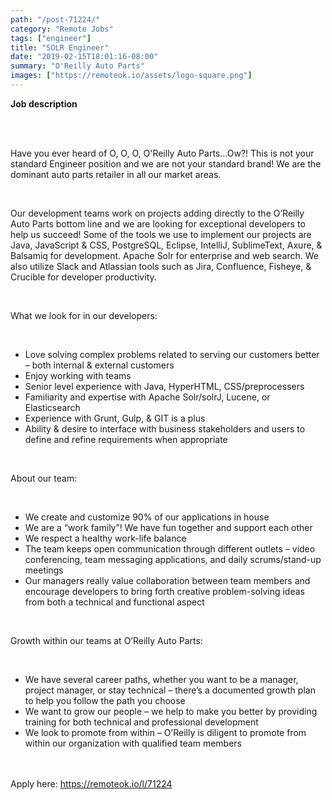 ```yaml
---
path: "/post-71224/"
category: "Remote Jobs"
tags: ["engineer"]
title: "SOLR Engineer"
date: "2019-02-15T18:01:16-08:00"
summary: "O'Reilly Auto Parts"
images: ["https://remoteok.io/assets/logo-square.png"]
---
```


<p><strong>Job description</strong></p><br /><br /><p>Have you ever heard of O, O, O, O'Reilly Auto Parts...Ow?! This is not your standard Engineer position and we are not your standard brand! We are the dominant auto parts retailer in all our market areas.</p><br /><p>Our development teams work on projects adding directly to the O&rsquo;Reilly Auto Parts bottom line and we are looking for exceptional developers to help us succeed! Some of the tools we use to implement our projects are Java, JavaScript &amp; CSS, PostgreSQL, Eclipse, IntelliJ, SublimeText, Axure, &amp; Balsamiq for development. Apache Solr for enterprise and web search. We also utilize Slack and Atlassian tools such as Jira, Confluence, Fisheye, &amp; Crucible for developer productivity.</p><br /><p>What we look for in our developers:</p><br /><ul><li>Love solving complex problems related to serving our customers better &ndash; both internal &amp; external customers</li><li>Enjoy working with teams</li><li>Senior level experience with Java, HyperHTML, CSS/preprocessers</li><li>Familiarity and expertise with&nbsp;Apache Solr/solrJ, Lucene, or Elasticsearch&nbsp;</li><li>Experience with Grunt, Gulp, &amp; GIT is a plus</li><li>Ability &amp; desire to interface with business stakeholders and users to define and refine requirements when appropriate</li></ul><br /><p>About our team:</p><br /><ul><li>We create and customize 90% of our applications in house</li><li>We are a &ldquo;work family&rdquo;! We have fun together and support each other</li><li>We respect a healthy work-life balance</li><li>The team keeps open communication through different outlets &ndash; video conferencing, team messaging applications, and daily scrums/stand-up meetings</li><li>Our managers really value collaboration between team members and encourage developers to bring forth creative problem-solving ideas from both a technical and functional aspect</li></ul><br /><p>Growth within our teams at O&rsquo;Reilly Auto Parts:</p><br /><ul><li>We have several career paths, whether you want to be a manager, project manager, or stay technical &ndash; there&rsquo;s a documented growth plan to help you follow the path you choose</li><li>We want to grow our people &ndash; we help to make you better by providing training for both technical and professional development</li><li>We look to promote from within &ndash; O&rsquo;Reilly is diligent to promote from within our organization with qualified team members</li></ul>

<br/>
<br/>
Apply here: <A HREF="https://remoteok.io/l/71224">https://remoteok.io/l/71224</A>
